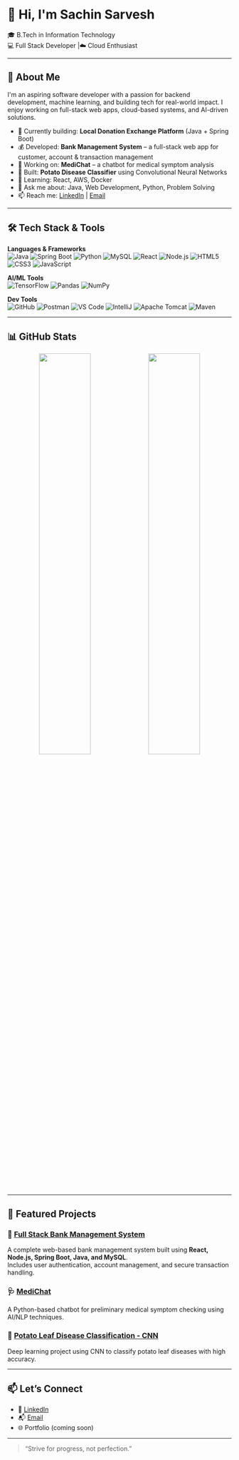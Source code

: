 # 👋 Hi, I'm Sachin Sarvesh

🎓 B.Tech in Information Technology  
💻 Full Stack Developer |☁️ Cloud Enthusiast

---

## 🚀 About Me

I'm an aspiring software developer with a passion for backend development, machine learning, and building tech for real-world impact. I enjoy working on full-stack web apps, cloud-based systems, and AI-driven solutions.

- 🔭 Currently building: **Local Donation Exchange Platform** (Java + Spring Boot)
- 💰 Developed: **Bank Management System** – a full-stack web app for customer, account & transaction management  
- 🤖 Working on: **MediChat** – a chatbot for medical symptom analysis  
- 🧪 Built: **Potato Disease Classifier** using Convolutional Neural Networks  
- 🌱 Learning: React, AWS, Docker  
- 💬 Ask me about: Java, Web Development, Python, Problem Solving  
- 📫 Reach me: [LinkedIn](https://www.linkedin.com/in/sachin-sarvesh/) | [Email](mailto:sachinsarvesh17@gmail.com)

---

## 🛠️ Tech Stack & Tools

**Languages & Frameworks**  
![Java](https://img.shields.io/badge/Java-ED8B00?style=flat&logo=java&logoColor=white)
![Spring Boot](https://img.shields.io/badge/Spring_Boot-6DB33F?style=flat&logo=spring-boot)
![Python](https://img.shields.io/badge/Python-3776AB?style=flat&logo=python&logoColor=white)
![MySQL](https://img.shields.io/badge/MySQL-4479A1?style=flat&logo=mysql)
![React](https://img.shields.io/badge/React-20232A?style=flat&logo=react)
![Node.js](https://img.shields.io/badge/Node.js-339933?style=flat&logo=nodedotjs)
![HTML5](https://img.shields.io/badge/HTML5-E34F26?style=flat&logo=html5&logoColor=white)
![CSS3](https://img.shields.io/badge/CSS3-1572B6?style=flat&logo=css3&logoColor=white)
![JavaScript](https://img.shields.io/badge/JavaScript-F7DF1E?style=flat&logo=javascript&logoColor=black)

**AI/ML Tools**  
![TensorFlow](https://img.shields.io/badge/TensorFlow-FF6F00?style=flat&logo=tensorflow)
![Pandas](https://img.shields.io/badge/Pandas-150458?style=flat&logo=pandas)
![NumPy](https://img.shields.io/badge/NumPy-013243?style=flat&logo=numpy)

**Dev Tools**  
![GitHub](https://img.shields.io/badge/GitHub-181717?style=flat&logo=github)
![Postman](https://img.shields.io/badge/Postman-FF6C37?style=flat&logo=postman)
![VS Code](https://img.shields.io/badge/VS_Code-007ACC?style=flat&logo=visual-studio-code)
![IntelliJ](https://img.shields.io/badge/IntelliJ_IDEA-000?style=flat&logo=intellij-idea)
![Apache Tomcat](https://img.shields.io/badge/Tomcat-F8DC75?style=flat&logo=apachetomcat)
![Maven](https://img.shields.io/badge/Maven-C71A36?style=flat&logo=apachemaven)

---

## 📊 GitHub Stats

<p align="center">
  <img src="https://github-readme-stats.vercel.app/api?username=SachinSarvesh17&show_icons=true&theme=radical" width="48%" />
  <img src="https://github-readme-stats.vercel.app/api/top-langs/?username=SachinSarvesh17&layout=compact&theme=radical" width="48%" />
</p>

---

## 📌 Featured Projects

### 🏦 [Full Stack Bank Management System](https://github.com/SachinSarvesh17/Bank-Management)
A complete web-based bank management system built using **React, Node.js, Spring Boot, Java, and MySQL**.  
Includes user authentication, account management, and secure transaction handling.

### 🩺 [MediChat](https://github.com/SachinSarvesh17/MediChat)
A Python-based chatbot for preliminary medical symptom checking using AI/NLP techniques.

### 🥔 [Potato Leaf Disease Classification - CNN](https://github.com/SachinSarvesh17/Potato-Leaf-Disease-Classification-CNN)
Deep learning project using CNN to classify potato leaf diseases with high accuracy.

---

## 📫 Let’s Connect

- 🔗 [LinkedIn](https://www.linkedin.com/in/sachin-sarvesh/)
- 📬 [Email](mailto:sachinsarvesh17@gmail.com)
- 🌐 Portfolio (coming soon)

---

> “Strive for progress, not perfection.”
